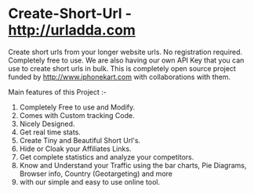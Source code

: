Create-Short-Url - http://urladda.com
================

Create short urls from your longer website urls. No registration required. Completely free to use.
We are also having our own API Key that you can use to create short urls in bulk. This is completely open source project 
funded by http://www.iphonekart.com with collaborations with them.
 
 Main features of this Project :-
 
 1. Completely Free to use and Modify.
 2. Comes with Custom tracking Code.
 3. Nicely Designed.
 4. Get real time stats.
 5. Create Tiny and Beautiful Short Url's.
 6. Hide or Cloak your Affiliates Links.
 7. Get complete statistics and analyze your competitors.
 8. Know and Understand your Traffic using the bar charts, Pie Diagrams, Browser info, Country (Geotargeting) and more
 9. with our simple and easy to use online tool.
